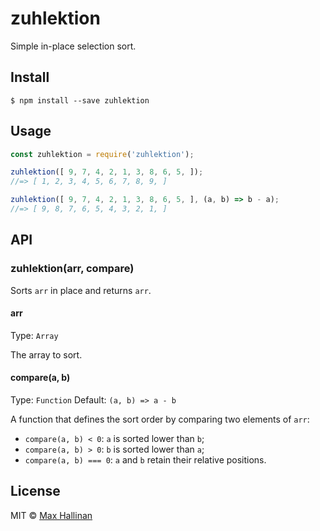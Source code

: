 # zuhlektion

Simple in-place selection sort.


## Install

```
$ npm install --save zuhlektion
```


## Usage

```js
const zuhlektion = require('zuhlektion');

zuhlektion([ 9, 7, 4, 2, 1, 3, 8, 6, 5, ]);
//=> [ 1, 2, 3, 4, 5, 6, 7, 8, 9, ]

zuhlektion([ 9, 7, 4, 2, 1, 3, 8, 6, 5, ], (a, b) => b - a);
//=> [ 9, 8, 7, 6, 5, 4, 3, 2, 1, ]
```


## API

### zuhlektion(arr, compare)

Sorts `arr` in place and returns `arr`.

#### arr

Type: `Array`

The array to sort.

#### compare(a, b)

Type: `Function`
Default: `(a, b) => a - b`

A function that defines the sort order by comparing two elements of `arr`:

- `compare(a, b) < 0`: `a` is sorted lower than `b`;
- `compare(a, b) > 0`: `b` is sorted lower than `a`;
- `compare(a, b) === 0`: `a` and `b` retain their relative positions.


## License

MIT © [Max Hallinan](https://github.com/maxhallinan)
